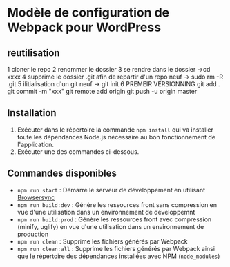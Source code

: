 # Modèle de configuration de Webpack pour WordPress

## reutilisation

1 cloner le repo 
2 renommer le dossier
3 se rendre dans le dossier ->cd xxxx
4 supprime le dossier .git afin de repartir d'un repo neuf -> sudo rm -R .git
5 ilitialisation d'un git neuf -> git init
6 PREMEIR VERSIONNING
git add .
git commit -m "xxx"
git remote add origin 
git push -u origin master

## Installation

1. Exécuter dans le répertoire la commande `npm install` qui va installer toute les dépendances Node.js nécessaire au bon fonctionnement de l'application.
2. Exécuter une des commandes ci-dessous.

## Commandes disponibles

- `npm run start` : Démarre le serveur de développement en utilisant [Browsersync](https://www.browsersync.io/)
- `npm run build:dev` : Génère les ressources front sans compression en vue d'une utilisation dans un environnement de développemnt
- `npm run build:prod` : Génère les ressources front avec compression (minify, uglify) en vue d'une utilisation dans un environnement de production
- `npm run clean` : Supprime les fichiers générés par Webpack
- `npm run clean:all` : Supprime les fichiers générés par Webpack ainsi que le répertoire des dépendances installées avec NPM (`node_modules`)
